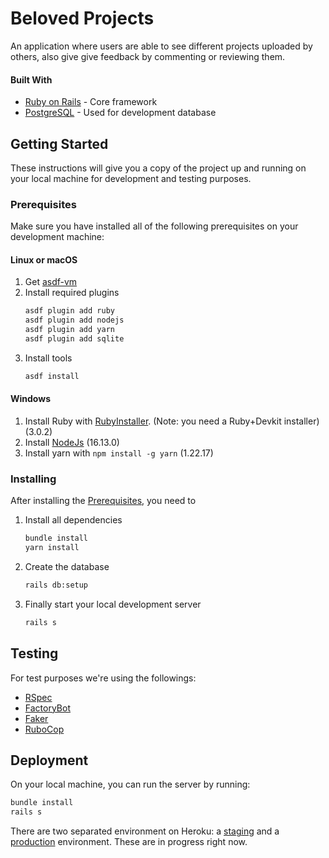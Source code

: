 # Beloved Projects
An application where users are able to see different projects uploaded by others, also give give feedback by commenting or reviewing them.
#### Built With
- [Ruby on Rails](https://rubyonrails.org/) - Core framework
- [PostgreSQL](https://www.postgresql.org/) - Used for development database
## Getting Started
These instructions will give you a copy of the project up and running on your local machine for development and testing purposes.
### Prerequisites
Make sure you have installed all of the following prerequisites on your development machine:
#### Linux or macOS
1. Get [asdf-vm](https://asdf-vm.com/#/core-manage-asdf)
2. Install required plugins
    ```bash
    asdf plugin add ruby
    asdf plugin add nodejs
    asdf plugin add yarn
    asdf plugin add sqlite
    ```
3. Install tools
   ```bash
   asdf install
   ```
#### Windows
1. Install Ruby with [RubyInstaller](https://rubyinstaller.org/downloads/archives/). (Note: you need a Ruby+Devkit installer) (3.0.2)
2. Install [NodeJs](https://nodejs.org/en/download/releases/) (16.13.0)
3. Install yarn with `npm install -g yarn` (1.22.17)
### Installing
After installing the [Prerequisites](#prerequisites), you need to

1. Install all dependencies
    ```bash
    bundle install
    yarn install
    ```
2. Create the database
    ```bash
    rails db:setup
    ```
3. Finally start your local development server
    ```bash
    rails s
    ```

## Testing

For test purposes we're using the followings:
* [RSpec](https://github.com/rspec/rspec-rails)
* [FactoryBot](https://github.com/thoughtbot/factory_bot_rails)
* [Faker](https://github.com/faker-ruby/faker)
* [RuboCop](https://github.com/rubocop/rubocop-rails)

## Deployment
On your local machine, you can run the server by running:
```bash
bundle install
rails s
```
There are two separated environment on Heroku: a [staging](https://staging.beloved-projects.herokuapp.com) and a [production](https://app.beloved-projects.herokuapp.com) environment. These are in progress right now.